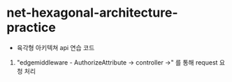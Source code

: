# net-hexagonal-architecture-practice
- 육각형 아키텍쳐 api 연습 코드
1. "edgemiddleware - AuthorizeAttribute -> controller ->" 를 통해 request 요청 처리